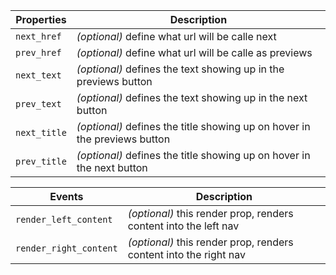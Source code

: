 | Properties   | Description                                                               |
| ------------ | ------------------------------------------------------------------------- |
| `next_href`  | _(optional)_ define what url will be calle next                           |
| `prev_href`  | _(optional)_ define what url will be calle as previews                    |
| `next_text`  | _(optional)_ defines the text showing up in the previews button           |
| `prev_text`  | _(optional)_ defines the text showing up in the next button               |
| `next_title` | _(optional)_ defines the title showing up on hover in the previews button |
| `prev_title` | _(optional)_ defines the title showing up on hover in the next button     |

| Events                 | Description                                                       |
| ---------------------- | ----------------------------------------------------------------- |
| `render_left_content`  | _(optional)_ this render prop, renders content into the left nav  |
| `render_right_content` | _(optional)_ this render prop, renders content into the right nav |
